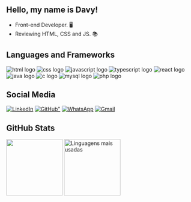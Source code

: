 ## Hello, my name is Davy!

- Front-end Developer. 🖥️
- Reviewing HTML, CSS and JS. 📚

## Languages and Frameworks

<div>
    <img src="https://img.shields.io/badge/HTML-%23E34F26.svg?logo=html5&logoColor=white" alt="html logo">
    <img src="https://img.shields.io/badge/CSS-639?logo=css&logoColor=fff" alt="css logo">
    <img src="https://img.shields.io/badge/JavaScript-F7DF1E?logo=javascript&logoColor=000" alt="javascript logo">
    <img src="https://img.shields.io/badge/TypeScript-3178C6?logo=typescript&logoColor=fff" alt="typescript logo">
    <img src="https://img.shields.io/badge/React-%2320232a.svg?logo=react&logoColor=%2361DAFB" alt="react logo">
    <img src="https://img.shields.io/badge/Java-%23ED8B00.svg?logo=openjdk&logoColor=white" alt="java logo">
    <img src="https://img.shields.io/badge/C-00599C?logo=c&logoColor=white" alt="c logo">
    <img src="https://img.shields.io/badge/MySQL-4479A1?logo=mysql&logoColor=fff" alt="mysql logo">
    <img src="https://img.shields.io/badge/php-%23777BB4.svg?&logo=php&logoColor=white" alt="php logo">
</div>

## Social Media

<div>
    <a href="https://www.linkedin.com/in/davy-andrade" target="_blank"><img src="https://custom-icon-badges.demolab.com/badge/LinkedIn-0A66C2?logo=linkedin-white&logoColor=fff" alt="LinkedIn"></a>
    <a href="https://github.com/DavyAndrade/" target="_blank"><img src="https://img.shields.io/badge/GitHub-%23121011.svg?logo=github&logoColor=white" alt=GitHub"></a>
    <a href="https://wa.me/5521991664923" target="_blank"><img src="https://img.shields.io/badge/WhatsApp-25D366?logo=whatsapp&logoColor=white" alt="WhatsApp"></a>
    <a href="mailto:davy.dev23@gmail.com" target="_blank"><img src="https://img.shields.io/badge/Gmail-D14836?logo=gmail&logoColor=white" alt="Gmail"></a>
</div>

## GitHub Stats

<div>
    <img src="https://github-readme-stats.vercel.app/api?username=DavyAndrade&theme=transparent&show_icons=true&bg_color=000&title_color=FFF&text_color=FFF&border_radius=10&count_private=true" height="150">
    <img src="https://github-readme-stats.vercel.app/api/top-langs/?username=DavyAndrade&theme=transparent&show_icons=true&hide_border=false&layout=compact&bg_color=000&title_color=FFF&text_color=FFF&border_radius=10&langs_count=6" alt="Linguagens mais usadas" height="150">
</div>
